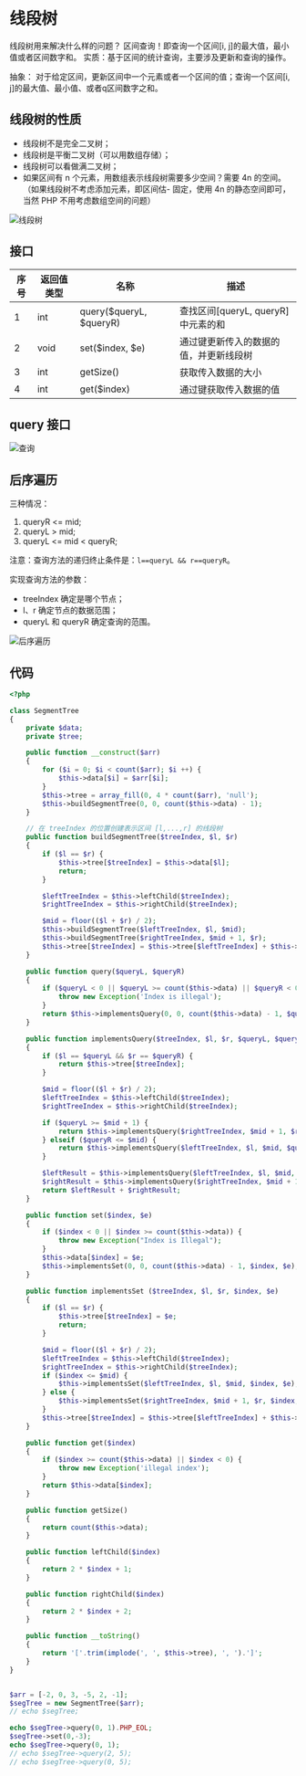 # 线段树

线段树用来解决什么样的问题？
区间查询！即查询一个区间[i, j]的最大值，最小值或者区间数字和。
实质：基于区间的统计查询，主要涉及更新和查询的操作。

抽象：
对于给定区间，更新区间中一个元素或者一个区间的值；查询一个区间[i, j]的最大值、最小值、或者q区间数字之和。

## 线段树的性质

- 线段树不是完全二叉树；
- 线段树是平衡二叉树（可以用数组存储）；
- 线段树可以看做满二叉树；
- 如果区间有 n 个元素，用数组表示线段树需要多少空间？需要 4n 的空间。（如果线段树不考虑添加元素，即区间估- 固定，使用 4n 的静态空间即可，当然 PHP 不用考虑数组空间的问题）

![线段树](./imgs/线段树.jpg)

## 接口

|序号|返回值类型|名称|描述|
|----|----|----|----|
|1|int|query(\$queryL, \$queryR)|查找区间[queryL, queryR]中元素的和|
|2|void|set(\$index, \$e)|通过键更新传入的数据的值，并更新线段树|
|3|int|getSize()|获取传入数据的大小|
|4|int|get(\$index)|通过键获取传入数据的值|

## query 接口

![查询](./imgs/查询.jpg)

## 后序遍历

三种情况：

1. queryR <= mid;
2. queryL > mid;
3. queryL <= mid < queryR;

注意：查询方法的递归终止条件是：`l==queryL && r==queryR`。

实现查询方法的参数：

- treeIndex 确定是哪个节点；
- l、r 确定节点的数据范围；
- queryL 和 queryR 确定查询的范围。

![后序遍历](./imgs/后序遍历.jpg)

## 代码

```PHP
<?php

class SegmentTree
{
    private $data;
    private $tree;

    public function __construct($arr)
    {
        for ($i = 0; $i < count($arr); $i ++) {
            $this->data[$i] = $arr[$i];
        }
        $this->tree = array_fill(0, 4 * count($arr), 'null');
        $this->buildSegmentTree(0, 0, count($this->data) - 1);
    }

    // 在 treeIndex 的位置创建表示区间 [l,...,r] 的线段树
    public function buildSegmentTree($treeIndex, $l, $r)
    {
        if ($l == $r) {
            $this->tree[$treeIndex] = $this->data[$l];
            return;
        }

        $leftTreeIndex = $this->leftChild($treeIndex);
        $rightTreeIndex = $this->rightChild($treeIndex);

        $mid = floor(($l + $r) / 2);
        $this->buildSegmentTree($leftTreeIndex, $l, $mid);
        $this->buildSegmentTree($rightTreeIndex, $mid + 1, $r);
        $this->tree[$treeIndex] = $this->tree[$leftTreeIndex] + $this->tree[$rightTreeIndex];
    }

    public function query($queryL, $queryR)
    {
        if ($queryL < 0 || $queryL >= count($this->data) || $queryR < 0 || $queryR >= count($this->data) || $queryL > $queryR) {
            throw new Exception('Index is illegal');
        }
        return $this->implementsQuery(0, 0, count($this->data) - 1, $queryL, $queryR);
    }

    public function implementsQuery($treeIndex, $l, $r, $queryL, $queryR)
    {
        if ($l == $queryL && $r == $queryR) {
            return $this->tree[$treeIndex];
        }

        $mid = floor(($l + $r) / 2);
        $leftTreeIndex = $this->leftChild($treeIndex);
        $rightTreeIndex = $this->rightChild($treeIndex);

        if ($queryL >= $mid + 1) {
            return $this->implementsQuery($rightTreeIndex, $mid + 1, $r, $queryL, $queryR);
        } elseif ($queryR <= $mid) {
            return $this->implementsQuery($leftTreeIndex, $l, $mid, $queryL, $queryR);
        }

        $leftResult = $this->implementsQuery($leftTreeIndex, $l, $mid, $queryL, $mid);
        $rightResult = $this->implementsQuery($rightTreeIndex, $mid + 1, $r, $mid + 1, $queryR);
        return $leftResult + $rightResult;
    }

    public function set($index, $e)
    {
        if ($index < 0 || $index >= count($this->data)) {
            throw new Exception("Index is Illegal");
        }
        $this->data[$index] = $e;
        $this->implementsSet(0, 0, count($this->data) - 1, $index, $e);
    }

    public function implementsSet ($treeIndex, $l, $r, $index, $e)
    {
        if ($l == $r) {
            $this->tree[$treeIndex] = $e;
            return;
        }

        $mid = floor(($l + $r) / 2);
        $leftTreeIndex = $this->leftChild($treeIndex);
        $rightTreeIndex = $this->rightChild($treeIndex);
        if ($index <= $mid) {
            $this->implementsSet($leftTreeIndex, $l, $mid, $index, $e);
        } else {
            $this->implementsSet($rightTreeIndex, $mid + 1, $r, $index, $e);
        }
        $this->tree[$treeIndex] = $this->tree[$leftTreeIndex] + $this->tree[$rightTreeIndex];
    }

    public function get($index)
    {
        if ($index >= count($this->data) || $index < 0) {
            throw new Exception('illegal index');
        }
        return $this->data[$index];
    }

    public function getSize()
    {
        return count($this->data);
    }

    public function leftChild($index)
    {
        return 2 * $index + 1;
    }

    public function rightChild($index)
    {
        return 2 * $index + 2;
    }

    public function __toString()
    {
        return '['.trim(implode(', ', $this->tree), ', ').']';
    }
}


$arr = [-2, 0, 3, -5, 2, -1];
$segTree = new SegmentTree($arr);
// echo $segTree;

echo $segTree->query(0, 1).PHP_EOL;
$segTree->set(0,-3);
echo $segTree->query(0, 1);
// echo $segTree->query(2, 5);
// echo $segTree->query(0, 5);
```
